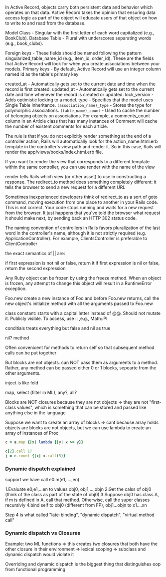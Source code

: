 In Active Record, objects carry both persistent data and behavior which operates on that data. Active Record takes the opinion that ensuring data access logic as part of the object will educate users of that object on how to write to and read from the database.

Model Class - Singular with the first letter of each word capitalized (e.g., BookClub).
Database Table - Plural with underscores separating words (e.g., book_clubs).

Foreign keys - These fields should be named following the pattern singularized_table_name_id (e.g., item_id, order_id). These are the fields that Active Record will look for when you create associations between your models.
Primary keys - By default, Active Record will use an integer column named id as the table's primary key 

created_at - Automatically gets set to the current date and time when the record is first created.
updated_at - Automatically gets set to the current date and time whenever the record is created or updated.
lock_version - Adds optimistic locking to a model.
type - Specifies that the model uses Single Table Inheritance.
`(association_name)_type` - Stores the type for polymorphic associations.
`(table_name)_count` - Used to cache the number of belonging objects on associations. For example, a comments_count column in an Article class that has many instances of Comment will cache the number of existent comments for each article.

The rule is that if you do not explicitly render something at the end of a controller action, Rails will automatically look for the action_name.html.erb template in the controller's view path and render it. So in this case, Rails will render the app/views/books/index.html.erb file.

If you want to render the view that corresponds to a different template within the same controller, you can use render with the name of the view

render tells Rails which view (or other asset) to use in constructing a response. The redirect_to method does something completely different: it tells the browser to send a new request for a different URL

Sometimes inexperienced developers think of redirect_to as a sort of goto command, moving execution from one place to another in your Rails code. This is not correct. Your code stops running and waits for a new request from the browser. It just happens that you've told the browser what request it should make next, by sending back an HTTP 302 status code.

The naming convention of controllers in Rails favors pluralization of the last word in the controller's name, although it is not strictly required (e.g. ApplicationController). For example, ClientsController is preferable to ClientController

the exact semantics of || are:

if first expression is not nil or false, return it
if first expression is nil or false, return the second expression

Any Ruby object can be frozen by using the freeze method. When an object is frozen, any attempt to change this object will result in a RuntimeError exception.

Foo.new create a new instance of Foo and before Foo.new returns, call the new
object's initialize method with all the arguments passed to Foo.new

class constant: starts with a capital letter instead of @@. Should not mutate
it. Publicly visible. To access, use :: ,e.g., Math::PI

conditials treats everything but false and nil as true

nil? method

Often convenicent for methods to return self so that subsequent method calls
can be put together


But blocks are not objects. can NOT pass them as arguments to a method.
Rather, any method can be passed either 0 or 1 blocks, sepearte from the other
arguments.

inject is like fold

map, select (filter in ML), any?, all?

Blocks are NOT closures because they are not objects => they are not
"first-class values", which is something that can be stored and passed like
anything else in the language

Suppose we want to create an array of blocks => cant because array holds
objects are blocks are not objects, but we can use lambda to create an array
of instances of Proc

```ruby
c = a.map {|x| lambda {|y| x >= y}}

c[2].call 17
j = c.count {|x| x.call(5)}

```


### Dynamic dispatch explained

support we have call e0.m(e1,....,en)

1.Evaluate e0,e1,...en to values obj0, obj1,...,objn
2.Get the calss of obj0 (think of the class as part of the state of obj0)
3.Suppose obj0 has class A, if m is defined in A, call that method. Otherwise, call the super classes recursivly
4.bind self to obj0 (different from FP), obj1...objn to x1....xn

Step 4 is what called "late-binding", "dynamic dispatch", "virtual method call"


### Dynamic dispatch vs Closures

Example: two ML functions
=> this creates two closures that both have the other closure in their environment => lexical scoping => subclass and dynamic dispatch would violate it

Overriding and dynamic dispatch is the biggest thing that distinguishes oop from functional programming
